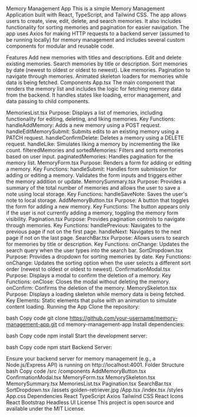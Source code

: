 Memory Management App
This is a simple Memory Management Application built with React, TypeScript, and Tailwind CSS. The app allows users to create, view, edit, delete, and search memories. It also includes functionality for sorting memories and pagination for easier navigation. The app uses Axios for making HTTP requests to a backend server (assumed to be running locally) for memory management and includes several custom components for modular and reusable code.

Features
Add new memories with titles and descriptions.
Edit and delete existing memories.
Search memories by title or description.
Sort memories by date (newest to oldest or oldest to newest).
Like memories.
Pagination to navigate through memories.
Animated skeleton loaders for memories while data is being fetched.
Components
App.tsx
The main component that renders the memory list and includes the logic for fetching memory data from the backend. It handles states like loading, error management, and data passing to child components.

MemoriesList.tsx
Purpose: Displays a list of memories, including functionality for editing, deleting, and liking memories.
Key Functions:
handleAddMemory: Adds a new memory using a POST request.
handleEditMemorySubmit: Submits edits to an existing memory using a PATCH request.
handleConfirmDelete: Deletes a memory using a DELETE request.
handleLike: Simulates liking a memory by incrementing the like count.
filteredMemories and sortedMemories: Filters and sorts memories based on user input.
paginatedMemories: Handles pagination for the memory list.
MemoryForm.tsx
Purpose: Renders a form for adding or editing a memory.
Key Functions:
handleSubmit: Handles form submission for adding or editing a memory. Validates the form inputs and triggers either the memory addition or update.
MemorySummary.tsx
Purpose: Provides a summary of the total number of memories and allows the user to save a note using local storage.
Key Functions:
handleSaveNote: Saves the user's note to local storage.
AddMemoryButton.tsx
Purpose: A button that toggles the form for adding a new memory.
Key Functions:
The button appears only if the user is not currently adding a memory, toggling the memory form visibility.
Pagination.tsx
Purpose: Provides pagination controls to navigate through memories.
Key Functions:
handlePrevious: Navigates to the previous page if not on the first page.
handleNext: Navigates to the next page if not on the last page.
SearchBar.tsx
Purpose: Allows users to search for memories by title or description.
Key Functions:
onChange: Updates the search query when the user types into the search bar.
SortDropdown.tsx
Purpose: Provides a dropdown for sorting memories by date.
Key Functions:
onChange: Updates the sorting option when the user selects a different sort order (newest to oldest or oldest to newest).
ConfirmationModal.tsx
Purpose: Displays a modal to confirm the deletion of a memory.
Key Functions:
onClose: Closes the modal without deleting the memory.
onConfirm: Confirms the deletion of the memory.
MemorySkeleton.tsx
Purpose: Displays a loading skeleton while memory data is being fetched.
Key Elements: Static elements that pulse with an animation to simulate content loading.
Running the App
Clone the repository:

bash
Copy code
git clone https://github.com/your-username/memory-management-app.git
cd memory-management-app
Install dependencies:

bash
Copy code
npm install
Start the development server:

bash
Copy code
npm start
Backend Server:

Ensure your backend server for memory management (e.g., a Node.js/Express API) is running on http://localhost:4001.
Folder Structure
bash
Copy code
/src
  /components
    AddMemoryButton.tsx
    ConfirmationModal.tsx
    MemoryForm.tsx
    MemorySkeleton.tsx
    MemorySummary.tsx
    MemoriesList.tsx
    Pagination.tsx
    SearchBar.tsx
    SortDropdown.tsx
  /assets
    golden-retriever.jpg
  /App.tsx
  /index.tsx
  /styles
    App.css
Dependencies
React
TypeScript
Axios
Tailwind CSS
React Icons
React Bootstrap
Headless UI
License
This project is open source and available under the MIT License.
